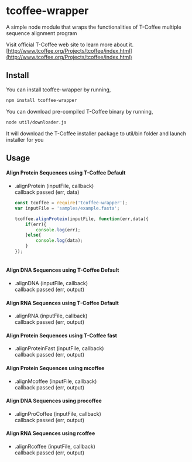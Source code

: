 # tcoffee-wrapper
A simple node module that wraps the functionalities of T-Coffee multiple sequence alignment program

Visit official T-Coffee web site to learn more about it. [http://www.tcoffee.org/Projects/tcoffee/index.html](http://www.tcoffee.org/Projects/tcoffee/index.html)

## Install

You can install tcoffee-wrapper by running,

```bash
npm install tcoffee-wrapper
```

You can download pre-compiled T-Coffee binary by running, 

```bash
node util/downloader.js
```

It will download the T-Coffee installer package to util/bin folder and launch installer for you 


## Usage
#### Align Protein Sequences using T-Coffee Default
* .alignProtein (inputFile, callback)    
  callback passed (err, data)
  
  ```javascript
  const tcoffee = require('tcoffee-wrapper');
  var inputFile = 'samples/example.fasta';
  
  tcoffee.alignProtein(inputFile, function(err,data){
      if(err){
          console.log(err);
      }else{
          console.log(data);
      }
  });
      
#### Align DNA Sequences using T-Coffee Default
* .alignDNA (inputFile, callback)   
  callback passed (err, output)
  
#### Align RNA Sequences using T-Coffee Default
* .alignRNA (inputFile, callback)   
  callback passed (err, output)

#### Align Protein Sequences using T-Coffee fast
* .alignProteinFast (inputFile, callback)   
  callback passed (err, output)

#### Align Protein Sequences using mcoffee
* .alignMcoffee (inputFile, callback)   
  callback passed (err, output)

#### Align DNA Sequences using procoffee
* .alignProCoffee (inputFile, callback)   
  callback passed (err, output)

#### Align RNA Sequences using rcoffee
* .alignRcoffee (inputFile, callback)   
  callback passed (err, output)
